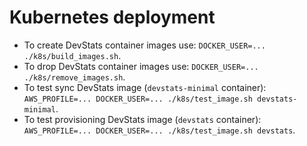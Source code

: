 # Kubernetes deployment

- To create DevStats container images use: `DOCKER_USER=... ./k8s/build_images.sh`.
- To drop DevStats container images use: `DOCKER_USER=... ./k8s/remove_images.sh`.
- To test sync DevStats image (`devstats-minimal` container): `AWS_PROFILE=... DOCKER_USER=... ./k8s/test_image.sh devstats-minimal`.
- To test provisioning DevStats image (`devstats` container): `AWS_PROFILE=... DOCKER_USER=... ./k8s/test_image.sh devstats`.
